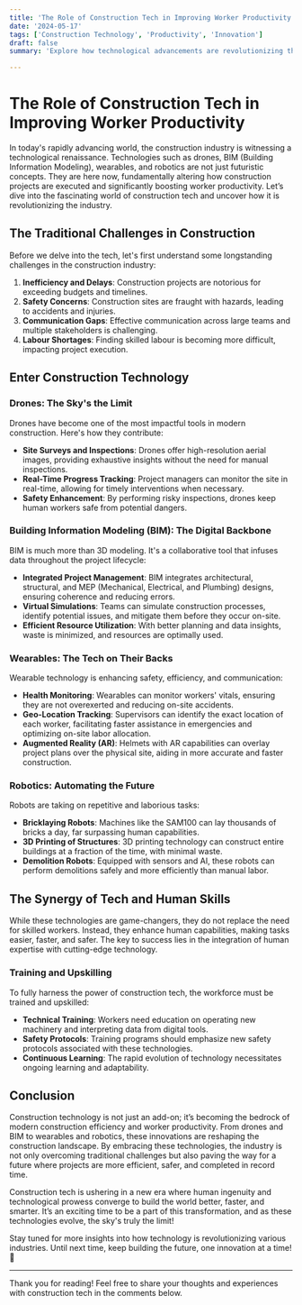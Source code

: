 ```yaml
---
title: 'The Role of Construction Tech in Improving Worker Productivity'
date: '2024-05-17'
tags: ['Construction Technology', 'Productivity', 'Innovation']
draft: false
summary: 'Explore how technological advancements are revolutionizing the construction industry, boosting worker productivity, and transforming project outcomes.'

---
```


# The Role of Construction Tech in Improving Worker Productivity

In today's rapidly advancing world, the construction industry is witnessing a technological renaissance. Technologies such as drones, BIM (Building Information Modeling), wearables, and robotics are not just futuristic concepts. They are here now, fundamentally altering how construction projects are executed and significantly boosting worker productivity. Let’s dive into the fascinating world of construction tech and uncover how it is revolutionizing the industry.

## The Traditional Challenges in Construction

Before we delve into the tech, let's first understand some longstanding challenges in the construction industry:

1. **Inefficiency and Delays**: Construction projects are notorious for exceeding budgets and timelines.
2. **Safety Concerns**: Construction sites are fraught with hazards, leading to accidents and injuries.
3. **Communication Gaps**: Effective communication across large teams and multiple stakeholders is challenging.
4. **Labour Shortages**: Finding skilled labour is becoming more difficult, impacting project execution.

## Enter Construction Technology

### **Drones: The Sky's the Limit**

Drones have become one of the most impactful tools in modern construction. Here's how they contribute:

- **Site Surveys and Inspections**: Drones offer high-resolution aerial images, providing exhaustive insights without the need for manual inspections.
- **Real-Time Progress Tracking**: Project managers can monitor the site in real-time, allowing for timely interventions when necessary.
- **Safety Enhancement**: By performing risky inspections, drones keep human workers safe from potential dangers.

### **Building Information Modeling (BIM): The Digital Backbone**

BIM is much more than 3D modeling. It's a collaborative tool that infuses data throughout the project lifecycle:

- **Integrated Project Management**: BIM integrates architectural, structural, and MEP (Mechanical, Electrical, and Plumbing) designs, ensuring coherence and reducing errors.
- **Virtual Simulations**: Teams can simulate construction processes, identify potential issues, and mitigate them before they occur on-site.
- **Efficient Resource Utilization**: With better planning and data insights, waste is minimized, and resources are optimally used.

### **Wearables: The Tech on Their Backs**

Wearable technology is enhancing safety, efficiency, and communication:

- **Health Monitoring**: Wearables can monitor workers' vitals, ensuring they are not overexerted and reducing on-site accidents.
- **Geo-Location Tracking**: Supervisors can identify the exact location of each worker, facilitating faster assistance in emergencies and optimizing on-site labor allocation.
- **Augmented Reality (AR)**: Helmets with AR capabilities can overlay project plans over the physical site, aiding in more accurate and faster construction.

### **Robotics: Automating the Future**

Robots are taking on repetitive and laborious tasks:

- **Bricklaying Robots**: Machines like the SAM100 can lay thousands of bricks a day, far surpassing human capabilities.
- **3D Printing of Structures**: 3D printing technology can construct entire buildings at a fraction of the time, with minimal waste.
- **Demolition Robots**: Equipped with sensors and AI, these robots can perform demolitions safely and more efficiently than manual labor.

## The Synergy of Tech and Human Skills

While these technologies are game-changers, they do not replace the need for skilled workers. Instead, they enhance human capabilities, making tasks easier, faster, and safer. The key to success lies in the integration of human expertise with cutting-edge technology.

### **Training and Upskilling**

To fully harness the power of construction tech, the workforce must be trained and upskilled:

- **Technical Training**: Workers need education on operating new machinery and interpreting data from digital tools.
- **Safety Protocols**: Training programs should emphasize new safety protocols associated with these technologies.
- **Continuous Learning**: The rapid evolution of technology necessitates ongoing learning and adaptability.

## Conclusion

Construction technology is not just an add-on; it’s becoming the bedrock of modern construction efficiency and worker productivity. From drones and BIM to wearables and robotics, these innovations are reshaping the construction landscape. By embracing these technologies, the industry is not only overcoming traditional challenges but also paving the way for a future where projects are more efficient, safer, and completed in record time.

Construction tech is ushering in a new era where human ingenuity and technological prowess converge to build the world better, faster, and smarter. It’s an exciting time to be a part of this transformation, and as these technologies evolve, the sky's truly the limit!

Stay tuned for more insights into how technology is revolutionizing various industries. Until next time, keep building the future, one innovation at a time! 🚀

---

Thank you for reading! Feel free to share your thoughts and experiences with construction tech in the comments below.
